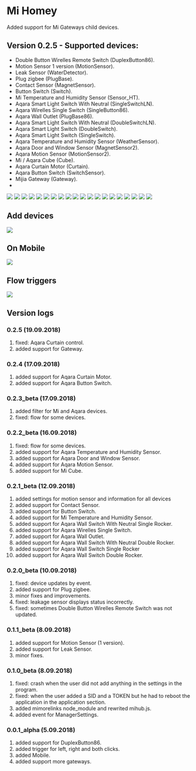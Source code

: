 # Mi Homey

Added support for Mi Gateways child devices.

## Version 0.2.5 - Supported devices:
* Double Button Wirelles Remote Switch (DuplexButton86).
* Motion Sensor 1 version (MotionSensor).
* Leak Sensor (WaterDetector).
* Plug zigbee (PlugBase).
* Contact Sensor (MagnetSensor).
* Button Switch (Switch).
* Mi Temperature and Humidity Sensor (Sensor_HT).
* Aqara Smart Light Switch With Neutral (SingleSwitchLN).
* Aqara Wirelles Single Switch (SingleButton86).
* Aqara Wall Outlet (PlugBase86).
* Aqara Smart Light Switch With Neutral (DoubleSwitchLN).
* Aqara Smart Light Switch (DoubleSwitch).
* Aqara Smart Light Switch (SingleSwitch).
* Aqara Temperature and Humidity Sensor (WeatherSensor).
* Aqara Door and Window Sensor (MagnetSensor2).
* Aqara Motion Sensor (MotionSensor2).
* Mi / Aqara Cube (Cube).
* Aqara Curtain Motor (Curtain).
* Aqara Button Switch (SwitchSensor).
* Mijia Gateway (Gateway).
*
![](https://raw.githubusercontent.com/Maxmudjon/images/master/DuplexButton86.jpg)
![](https://raw.githubusercontent.com/Maxmudjon/images/master/MiMotionSensor.jpg)
![](https://raw.githubusercontent.com/Maxmudjon/images/master/LeakSensor.jpg)
![](https://raw.githubusercontent.com/Maxmudjon/images/master/MiPlugZigbee.jpg)
![](https://raw.githubusercontent.com/Maxmudjon/images/master/MiContactSensor.jpg)
![](https://raw.githubusercontent.com/Maxmudjon/images/master/MiButtonSwtich.jpg)
![](https://raw.githubusercontent.com/Maxmudjon/images/master/MiTempHumSensor.jpg)
![](https://raw.githubusercontent.com/Maxmudjon/images/master/AqaraWallSwitchWithNeutralSingleRocker.jpg)
![](https://raw.githubusercontent.com/Maxmudjon/images/master/SingleButton86.jpg)
![](https://raw.githubusercontent.com/Maxmudjon/images/master/AqaraWallSmartSocketZiGBee.jpg)
![](https://raw.githubusercontent.com/Maxmudjon/images/master/AqaraWallSwitchWithNeutralDoubleRocker2.jpg)
![](https://raw.githubusercontent.com/Maxmudjon/images/master/AqaraWallSwitchDoubleRocker.jpg)
![](https://raw.githubusercontent.com/Maxmudjon/images/master/AqaraWallSwitchSingleRocker.jpg)
![](https://raw.githubusercontent.com/Maxmudjon/images/master/AqaraWeather.jpg)
![](https://raw.githubusercontent.com/Maxmudjon/images/master/AqaraDoorAndWindow.jpg)
![](https://raw.githubusercontent.com/Maxmudjon/images/master/AqaraMotion.jpg)
![](https://raw.githubusercontent.com/Maxmudjon/images/master/MiCube.jpg)
![](https://raw.githubusercontent.com/Maxmudjon/images/master/AqaraCurtainMotor.jpg)
![](https://raw.githubusercontent.com/Maxmudjon/images/master/AqaraButtonSwitch.jpg)
![](https://raw.githubusercontent.com/Maxmudjon/images/master/MijiaGateway.jpg)

## Add devices
![](https://raw.githubusercontent.com/Maxmudjon/images/master/app-and-show-device2.jpg)

## On Mobile
![](https://raw.githubusercontent.com/Maxmudjon/images/master/on%20mobile.jpg)

## Flow triggers
![](https://raw.githubusercontent.com/Maxmudjon/images/master/flow%20triggers.jpg)

## Version logs
### 0.2.5 (19.09.2018)
1. fixed: Aqara Curtain control.
2. added support for Gateway.

### 0.2.4 (17.09.2018)
1. added support for Aqara Curtain Motor.
2. added support for Aqara Button Switch.

### 0.2.3_beta (17.09.2018)
1. added filter for Mi and Aqara devices.
2. fixed: flow for some devices.

### 0.2.2_beta (16.09.2018)
1. fixed: flow for some devices.
2. added support for Aqara Temperature and Humidity Sensor.
3. added support for Aqara Door and Window Sensor.
4. added support for Aqara Motion Sensor.
5. added support for Mi Cube.

### 0.2.1_beta (12.09.2018)
1. added settings for motion sensor and information for all devices
2. added support for Contact Sensor.
3. added support for Button Switch.
4. added support for Mi Temperature and Humidity Sensor.
5. added support for Aqara Wall Switch With Neutral Single Rocker.
6. added support for Aqara Wirelles Single Switch.
7. added support for Aqara Wall Outlet.
8. added support for Aqara Wall Switch With Neutral Double Rocker.
9. added support for Aqara Wall Switch Single Rocker
10. added support for Aqara Wall Switch Double Rocker.

### 0.2.0_beta (10.09.2018)
1. fixed: device updates by event.
2. added support for Plug zigbee.
3. minor fixes and improvements.
4. fixed: leakage sensor displays status incorrectly.
5. fixed: sometimes Double Button Wirelles Remote Switch was not updated.

### 0.1.1_beta (8.09.2018)
1. added support for Motion Sensor (1 version).
2. added support for Leak Sensor.
3. minor fixes.

### 0.1.0_beta (8.09.2018)
1. fixed: crash when the user did not add anything in the settings in the program.
2. fixed: when the user added a SID and a TOKEN but he had to reboot the application in the application section.
3. added mimorelinks node_module and rewrited mihub.js.
4. added event for ManagerSettings.

### 0.0.1_alpha (5.09.2018)
1. added support for DuplexButton86.
2. added trigger for left, right and both clicks.
3. added Mobile.
4. added support more gateways.
